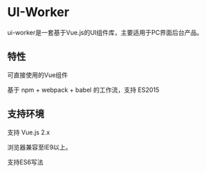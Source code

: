 UI-Worker
====
ui-worker是一套基于Vue.js的UI组件库，主要适用于PC界面后台产品。

特性
-------
可直接使用的Vue组件

基于 npm + webpack + babel 的工作流，支持 ES2015

支持环境
-------
支持 Vue.js 2.x

浏览器兼容至IE9以上。

支持ES6写法
